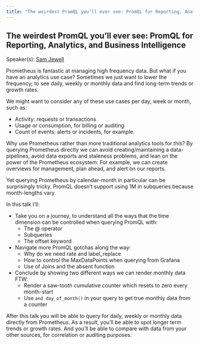 ```yaml
---
title: "The weirdest PromQL you’ll ever see: PromQL for Reporting, Analytics, and Business Intelligence"
---
```


## The weirdest PromQL you’ll ever see: PromQL for Reporting, Analytics, and Business Intelligence

Speaker(s): [Sam Jewell](../../speakers/sam-jewell)

Prometheus is fantastic at managing high frequency data. But what if you have an analytics use case? Sometimes we just want to lower the frequency; to see daily, weekly or monthly data and find long-term trends or growth rates.

We might want to consider any of these use cases per day, week or month, such as:
- Activity: requests or transactions
- Usage or consumption, for billing or auditing
- Count of events: alerts or incidents, for example.

Why use Prometheus rather than more traditional analytics tools for this? By querying Prometheus directly we can avoid creating/maintaining a data-pipelines, avoid data exports and staleness problems, and lean on the power of the Prometheus ecosystem: For example, we can create overviews for management, plan ahead, and alert on our reports.

Yet querying Prometheus by calendar-month in particular can be surprisingly tricky. PromQL doesn’t support using 1M in subqueries because month-lengths vary.

In this talk I’ll:
- Take you on a journey, to understand all the ways that the time dimension can be controlled when querying PromQL with:
  - The @ operator 
  - Subqueries
  - The offset keyword
- Navigate more PromQL gotchas along the way:
  - Why do we need rate and label_replace
  - How to control the MaxDataPoints when querying from Grafana
  - Use of Joins and the absent function
- Conclude by showing two different ways we can render monthly data FTW:
  - Render a saw-tooth cumulative counter which resets to zero every month-start
  - Use `and day_of_month()` in your query to get true monthly data from a counter

After this talk you will be able to query for daily, weekly or monthly data directly from Prometheus. As a result, you’ll be able to spot longer term trends or growth rates. And you’ll be able to compare with data from your other sources, for correlation or auditing purposes.

